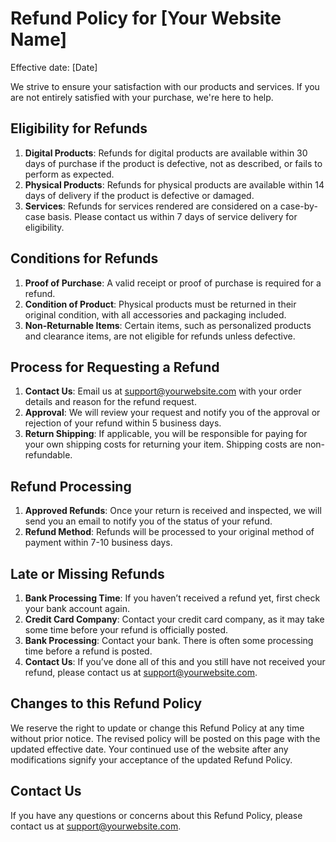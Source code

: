 # Refund Policy for [Your Website Name]

Effective date: [Date]

We strive to ensure your satisfaction with our products and services. If you are not entirely satisfied with your purchase, we're here to help.

## Eligibility for Refunds

1. **Digital Products**: Refunds for digital products are available within 30 days of purchase if the product is defective, not as described, or fails to perform as expected.
2. **Physical Products**: Refunds for physical products are available within 14 days of delivery if the product is defective or damaged.
3. **Services**: Refunds for services rendered are considered on a case-by-case basis. Please contact us within 7 days of service delivery for eligibility.

## Conditions for Refunds

1. **Proof of Purchase**: A valid receipt or proof of purchase is required for a refund.
2. **Condition of Product**: Physical products must be returned in their original condition, with all accessories and packaging included.
3. **Non-Returnable Items**: Certain items, such as personalized products and clearance items, are not eligible for refunds unless defective.

## Process for Requesting a Refund

1. **Contact Us**: Email us at [support@yourwebsite.com](mailto:support@yourwebsite.com) with your order details and reason for the refund request.
2. **Approval**: We will review your request and notify you of the approval or rejection of your refund within 5 business days.
3. **Return Shipping**: If applicable, you will be responsible for paying for your own shipping costs for returning your item. Shipping costs are non-refundable.

## Refund Processing

1. **Approved Refunds**: Once your return is received and inspected, we will send you an email to notify you of the status of your refund.
2. **Refund Method**: Refunds will be processed to your original method of payment within 7-10 business days.

## Late or Missing Refunds

1. **Bank Processing Time**: If you haven’t received a refund yet, first check your bank account again.
2. **Credit Card Company**: Contact your credit card company, as it may take some time before your refund is officially posted.
3. **Bank Processing**: Contact your bank. There is often some processing time before a refund is posted.
4. **Contact Us**: If you’ve done all of this and you still have not received your refund, please contact us at [support@yourwebsite.com](mailto:support@yourwebsite.com).

## Changes to this Refund Policy

We reserve the right to update or change this Refund Policy at any time without prior notice. The revised policy will be posted on this page with the updated effective date. Your continued use of the website after any modifications signify your acceptance of the updated Refund Policy.

## Contact Us

If you have any questions or concerns about this Refund Policy, please contact us at [support@yourwebsite.com](mailto:support@yourwebsite.com).
